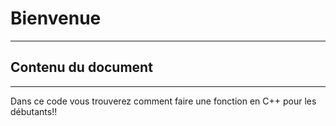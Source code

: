 # **Bienvenue**
---
## **Contenu du document**
---

Dans ce code vous trouverez comment faire une fonction en C++ pour les débutants!!
